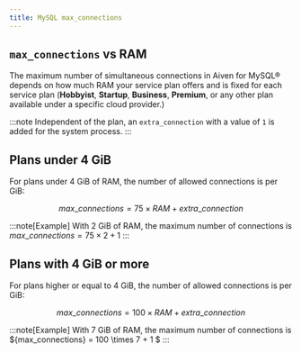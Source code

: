 ```yaml
---
title: MySQL max_connections
---
```


## `max_connections` vs RAM

The maximum number of simultaneous connections in Aiven for MySQL®
depends on how much RAM your service plan offers and is fixed for each
service plan (**Hobbyist**, **Startup**, **Business**, **Premium**, or
any other plan available under a specific cloud provider.)

:::note
Independent of the plan, an `extra_connection` with a value of `1` is
added for the system process.
:::

## Plans under 4 GiB

For plans under 4 GiB of RAM, the number of allowed connections is per
GiB:

$$
{max\_connections} =  75 \times RAM + extra\_connection
$$

:::note[Example]
With 2 GiB of RAM, the maximum number of connections is
${max\_connections} = 75 \times 2 + 1$
:::

## Plans with 4 GiB or more

For plans higher or equal to 4 GiB, the number of allowed connections is
per GiB:

$$
{max\_connections} = 100 \times RAM + extra\_connection
$$

:::note[Example]
With 7 GiB of RAM, the maximum number of connections is
${max\_connections} = 100 \times 7 + 1 $
:::

